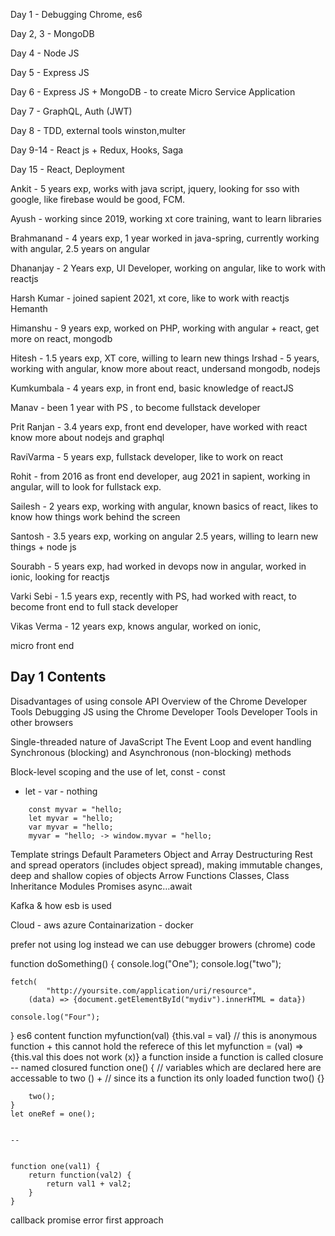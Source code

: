Day 1 - Debugging Chrome, es6

Day 2, 3 - MongoDB

Day 4 - Node JS

Day 5 - Express JS

Day 6 - Express JS + MongoDB - to create Micro Service Application

Day 7 - GraphQL, Auth (JWT)

Day 8 - TDD, external tools winston,multer

Day 9-14 - React js + Redux, Hooks, Saga

Day 15 - React, Deployment

Ankit - 5 years exp, works with java script, jquery, looking for sso with google, like firebase would be good, FCM.

Ayush - working since 2019, working xt core training, want to learn libraries

Brahmanand - 4 years exp, 1 year worked in java-spring, currently working with angular, 2.5 years on angular

Dhananjay - 2 Years exp, UI Developer, working on angular, like to work with reactjs

Harsh Kumar - joined sapient 2021, xt core, like to work with reactjs Hemanth

Himanshu - 9 years exp, worked on PHP, working with angular + react, get more on react, mongodb

Hitesh - 1.5 years exp, XT core, willing to learn new things Irshad - 5 years, working with angular, know more about react, undersand mongodb, nodejs

Kumkumbala - 4 years exp, in front end, basic knowledge of reactJS

Manav - been 1 year with PS , to become fullstack developer

Prit Ranjan - 3.4 years exp, front end developer, have worked with react know more about nodejs and graphql

RaviVarma - 5 years exp, fullstack developer, like to work on react

Rohit - from 2016 as front end developer, aug 2021 in sapient, working in angular, will to look for fullstack exp.

Sailesh - 2 years exp, working with angular, known basics of react, likes to know how things work behind the screen

Santosh - 3.5 years exp, working on angular 2.5 years, willing to learn new things + node js

Sourabh - 5 years exp, had worked in devops now in angular, worked in ionic, looking for reactjs

Varki Sebi - 1.5 years exp, recently with PS, had worked with react, to become front end to full stack developer

Vikas Verma - 12 years exp, knows angular, worked on ionic,

micro front end

## Day 1 Contents

Disadvantages of using console API Overview of the Chrome Developer Tools Debugging JS using the Chrome Developer Tools Developer Tools in other browsers

Single-threaded nature of JavaScript The Event Loop and event handling Synchronous (blocking) and Asynchronous (non-blocking) methods

Block-level scoping and the use of let, const - const

- let - var - nothing

```
    const myvar = "hello;
    let myvar = "hello;
    var myvar = "hello;
    myvar = "hello; -> window.myvar = "hello;
```

Template strings Default Parameters Object and Array Destructuring Rest and spread operators (includes object spread), making immutable changes, deep and shallow copies of objects Arrow Functions Classes, Class Inheritance Modules Promises async…await

Kafka & how esb is used

Cloud - aws azure Containarization - docker

prefer not using log
instead we can use debugger
browers (chrome)
code

function doSomething() {
console.log("One");
console.log("two");

    fetch(
            "http://yoursite.com/application/uri/resource",
        (data) => {document.getElementById("mydiv").innerHTML = data})

    console.log("Four");

}
es6 content
function myfunction(val) {this.val = val}
// this is anonymous function + this cannot hold the referece of this
let myfunction = (val) => {this.val this does not work (x)}
a function inside a function is called closure
-- named closured
function one() {
// variables which are declared here are accessable to two () +
// since its a function its only loaded
function two() {}

        two();
    }
    let oneRef = one();


    --


    function one(val1) {
        return function(val2) {
            return val1 + val2;
        }
    }

callback
promise
error first approach
